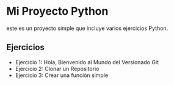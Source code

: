 # Mi Proyecto Python

este es un proyecto simple que incluye varios ejercicios Python.
## Ejercicios

- Ejercicio 1: Hola, Bienvenido al Mundo del Versionado Git
- Ejercicio 2: Clonar un Repositorio
- Ejercicio 3: Crear una función simple